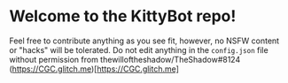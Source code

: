 Welcome to the KittyBot repo!
=====

Feel free to contribute anything as you see fit, however, no NSFW content or "hacks" will be tolerated. Do not edit anything in the `config.json` file without permission from thewilloftheshadow/TheShadow#8124
(https://CGC.glitch.me)[https://CGC.glitch.me]
